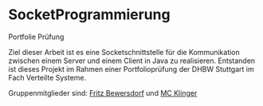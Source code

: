 # SocketProgrammierung

Portfolie Prüfung

Ziel dieser Arbeit ist es eine Socketschnittstelle für die Kommunikation zwischen einem Server
und einem Client in Java zu realisieren. Entstanden ist dieses Projekt im Rahmen einer Portfolioprüfung
der DHBW Stuttgart im Fach Verteilte Systeme.

Gruppenmitglieder sind: [Fritz Bewersdorf](http://fritz-bewersdorf.de) und [MC Klinger](http://mc-klinger.de)

